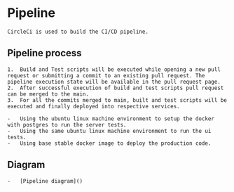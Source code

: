 # Pipeline

    CircleCi is used to build the CI/CD pipeline.

## Pipeline process

    1.  Build and Test scripts will be executed while opening a new pull request or submitting a commit to an existing pull request. The pipeline execution state will be available in the pull request page.
    2.  After successful execution of build and test scripts pull request can be merged to the main.
    3.  For all the commits merged to main, built and test scripts will be executed and finally deployed into respective services.

    -   Using the ubuntu linux machine environment to setup the docker with postgres to run the server tests.
    -   Using the same ubuntu linux machine environment to run the ui tests.
    -   Using base stable docker image to deploy the production code.

## Diagram

    -   [Pipeline diagram]()
